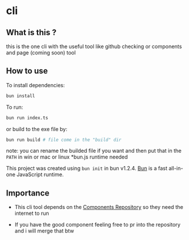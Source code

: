 # cli
## What is this ?
this is the one cli with the useful tool like github checking or components and page (coming soon) tool 
## How to use
To install dependencies:

```bash
bun install
```

To run:

```bash
bun run index.ts
```

or build to the exe file by:
```bash
bun run build # file come in the "build" dir
```

note: you can rename the builded file if you want and then put that in the `PATH` in win or mac or linux
*bun.js runtime needed

This project was created using `bun init` in bun v1.2.4. [Bun](https://bun.sh) is a fast all-in-one JavaScript runtime.

## Importance
- This cli tool depends on the [Components Repository](https://github.com/code-ga/helper-cli-tool-repository) so they need the internet to run

- If you have the good component feeling free to pr into the repository and i will merge that btw